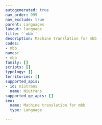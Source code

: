 ```yaml
---
autogenerated: true
nav_order: 999
nav_exclude: true
parent: Languages
layout: language
title: '`mbb`'
description: Machine translation for mbb
codes:
- mbb
names:
- mbb
family: []
scripts: []
typology: []
territories: []
supported_apis:
- id: niutrans
  name: Niutrans
supported_qe_apis: []
seo:
  name: Machine translation for mbb
  type: Language

---
```


